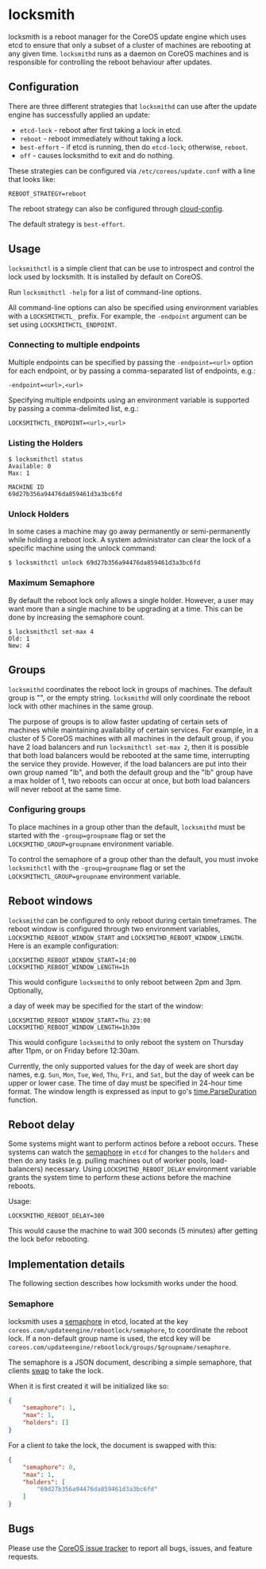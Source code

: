 # locksmith

locksmith is a reboot manager for the CoreOS update engine which uses
etcd to ensure that only a subset of a cluster of machines are rebooting
at any given time. `locksmithd` runs as a daemon on CoreOS machines and is
responsible for controlling the reboot behaviour after updates.

## Configuration

There are three different strategies that `locksmithd` can use after the update
engine has successfully applied an update:

- `etcd-lock` - reboot after first taking a lock in etcd.
- `reboot` - reboot immediately without taking a lock.
- `best-effort` - if etcd is running, then do `etcd-lock`; otherwise, `reboot`.
- `off` - causes locksmithd to exit and do nothing.

These strategies can be configured via `/etc/coreos/update.conf` with a line that looks like:

```
REBOOT_STRATEGY=reboot
```

The reboot strategy can also be configured through [cloud-config](https://github.com/coreos/coreos-cloudinit/blob/master/Documentation/cloud-config.md#update).

The default strategy is `best-effort`.

## Usage

`locksmithctl` is a simple client that can be use to introspect and control the
lock used by locksmith.  It is installed by default on CoreOS.

Run `locksmithctl -help` for a list of command-line options.

All command-line options can also be specified using environment variables with
a `LOCKSMITHCTL_` prefix. For example, the `-endpoint` argument can be set
using `LOCKSMITHCTL_ENDPOINT`.

### Connecting to multiple endpoints

Multiple endpoints can be specified by passing the `-endpoint=<url>` option for
each endpoint, or by passing a comma-separated list of endpoints, e.g.:

    -endpoint=<url>,<url>

Specifying multiple endpoints using an environment variable is supported by
passing a comma-delimited list, e.g.:

    LOCKSMITHCTL_ENDPOINT=<url>,<url>

### Listing the Holders

```
$ locksmithctl status
Available: 0
Max: 1

MACHINE ID
69d27b356a94476da859461d3a3bc6fd
```

### Unlock Holders

In some cases a machine may go away permanently or semi-permanently while
holding a reboot lock. A system administrator can clear the lock of a specific
machine using the unlock command:

```
$ locksmithctl unlock 69d27b356a94476da859461d3a3bc6fd
```

### Maximum Semaphore

By default the reboot lock only allows a single holder. However, a user may
want more than a single machine to be upgrading at a time. This can be done by
increasing the semaphore count.

```
$ locksmithctl set-max 4
Old: 1
New: 4
```

## Groups

`locksmithd` coordinates the reboot lock in groups of machines. The default
group is "", or the empty string. `locksmithd` will only coordinate the reboot
lock with other machines in the same group.

The purpose of groups is to allow faster updating of certain sets of machines
while maintaining availability of certain services. For example, in a cluster
of 5 CoreOS machines with all machines in the default group, if you have 2 load
balancers and run `locksmithctl set-max 2`, then it is possible that both load
balancers would be rebooted at the same time, interrupting the service they
provide. However, if the load balancers are put into their own group named "lb",
and both the default group and the "lb" group have a max holder of 1, two
reboots can occur at once, but both load balancers will never reboot at the same
time.

### Configuring groups

To place machines in a group other than the default, `locksmithd` must be started
with the `-group=groupname` flag or set the `LOCKSMITHD_GROUP=groupname` environment
variable.

To control the semaphore of a group other than the default, you must invoke
`locksmithctl` with the `-group=groupname` flag or set the `LOCKSMITHCTL_GROUP=groupname`
environment variable.

## Reboot windows

`locksmithd` can be configured to only reboot during certain timeframes. The
reboot window is configured through two environment variables,
`LOCKSMITHD_REBOOT_WINDOW_START` and `LOCKSMITHD_REBOOT_WINDOW_LENGTH`. Here is an example configuration:

```
LOCKSMITHD_REBOOT_WINDOW_START=14:00
LOCKSMITHD_REBOOT_WINDOW_LENGTH=1h
```

This would configure `locksmithd` to only reboot between 2pm and 3pm. Optionally,

a day of week may be specified for the start of the window:

```
LOCKSMITHD_REBOOT_WINDOW_START=Thu 23:00
LOCKSMITHD_REBOOT_WINDOW_LENGTH=1h30m
```

This would configure `locksmithd` to only reboot the system on Thursday after 11pm,
or on Friday before 12:30am.

Currently, the only supported values for the day of week are short day names,
e.g. `Sun`, `Mon`, `Tue`, `Wed`, `Thu`, `Fri`, and `Sat`, but the day of week can
be upper or lower case. The time of day must be specified in 24-hour time format.
The window length is expressed as input to go's [time.ParseDuration][time.ParseDuration]
function.

[time.ParseDuration]: http://godoc.org/time#ParseDuration


## Reboot delay
Some systems might want to perform actinos before a reboot occurs. These systems can watch the [semaphore](#semaphore) in `etcd` for changes to the `holders` and then do any tasks (e.g. pulling machines out of worker pools, load-balancers) necessary. Using `LOCKSMITHD_REBOOT_DELAY` environment variable grants the system time to perform these actions before the  machine reboots.

Usage:
```
LOCKSMITHD_REBOOT_DELAY=300
```

This would cause the machine to wait 300 seconds (5 minutes) after getting the lock befor rebooting.


## Implementation details 

The following section describes how locksmith works under the hood.

### Semaphore

locksmith uses a [semaphore][semaphore] in etcd, located at the key
`coreos.com/updateengine/rebootlock/semaphore`, to coordinate the reboot lock.
If a non-default group name is used, the etcd key will be
`coreos.com/updateengine/rebootlock/groups/$groupname/semaphore`.

The semaphore is a JSON document, describing a simple semaphore, that clients [swap][cas]
to take the lock. 

When it is first created it will be initialized like so:

```json
{
	"semaphore": 1,
	"max": 1,
	"holders": []
}
```

For a client to take the lock, the document is swapped with this:

```json
{
	"semaphore": 0,
	"max": 1,
	"holders": [
		"69d27b356a94476da859461d3a3bc6fd"
	]
}
```

## Bugs

Please use the [CoreOS issue tracker][bugs] to report all bugs, issues, and feature requests.

[semaphore]: http://en.wikipedia.org/wiki/Semaphore_(programming)
[cas]: https://github.com/coreos/etcd/blob/master/Documentation/api.md#atomic-compare-and-swap
[bugs]: https://github.com/coreos/bugs/issues/new?labels=component/locksmith
